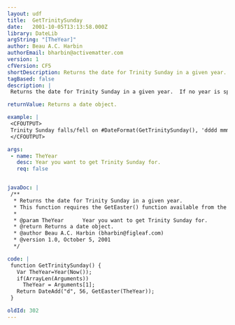 ```yaml
---
layout: udf
title:  GetTrinitySunday
date:   2001-10-05T13:13:58.000Z
library: DateLib
argString: "[TheYear]"
author: Beau A.C. Harbin
authorEmail: bharbin@activematter.com
version: 1
cfVersion: CF5
shortDescription: Returns the date for Trinity Sunday in a given year.
tagBased: false
description: |
 Returns the date for Trinity Sunday in a given year.  If no year is specified, defaults to the current year.

returnValue: Returns a date object.

example: |
 <CFOUTPUT>
 Trinity Sunday falls/fell on #DateFormat(GetTrinitySunday(), 'dddd mmmm dd, yyyy')# this year.
 </CFOUTPUT>

args:
 - name: TheYear
   desc: Year you want to get Trinity Sunday for.
   req: false


javaDoc: |
 /**
  * Returns the date for Trinity Sunday in a given year.
  * This function requires the GetEaster() function available from the DateLib library.
  * 
  * @param TheYear      Year you want to get Trinity Sunday for. 
  * @return Returns a date object. 
  * @author Beau A.C. Harbin (bharbin@figleaf.com) 
  * @version 1.0, October 5, 2001 
  */

code: |
 function GetTrinitySunday() {
   Var TheYear=Year(Now());
   if(ArrayLen(Arguments)) 
     TheYear = Arguments[1];
   Return DateAdd("d", 56, GetEaster(TheYear));
 }

oldId: 302
---
```


